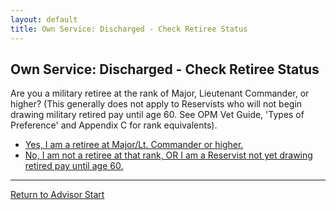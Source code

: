 ```yaml
---
layout: default
title: Own Service: Discharged - Check Retiree Status
---
```


## Own Service: Discharged - Check Retiree Status

Are you a military retiree at the rank of Major, Lieutenant Commander, or higher? (This generally does not apply to Reservists who will not begin drawing military retired pay until age 60. See OPM Vet Guide, 'Types of Preference' and Appendix C for rank equivalents).

*   [Yes, I am a retiree at Major/Lt. Commander or higher.](./ownservice_discharged_retiredmajor_isdisabled.md)
*   [No, I am not a retiree at that rank, OR I am a Reservist not yet drawing retired pay until age 60.](./ownservice_discharged_honorableconditions.md)

---
[Return to Advisor Start](./start.md)
